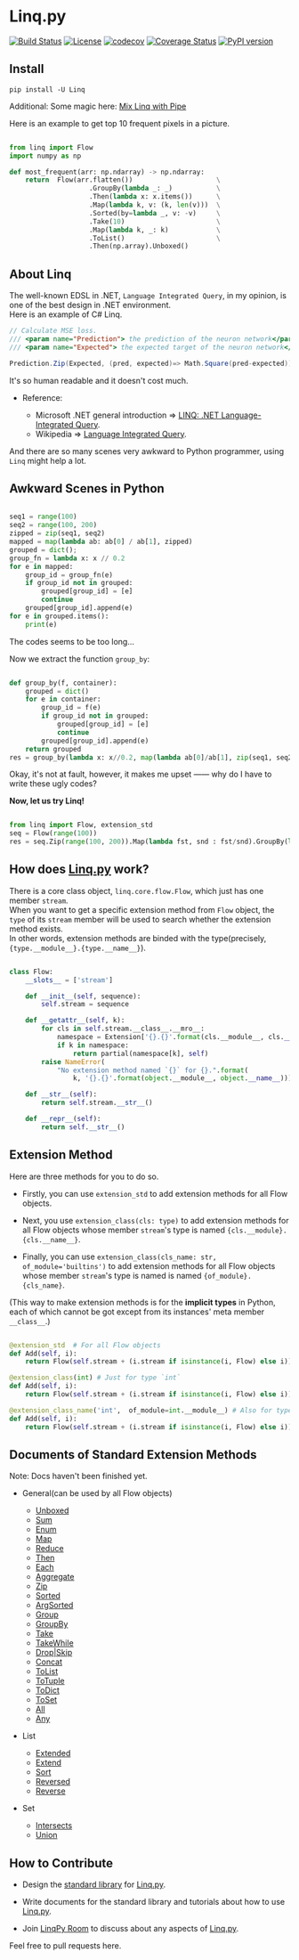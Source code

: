 # Linq.py 

[![Build Status](https://travis-ci.org/Xython/Linq.py.svg?branch=master)](https://travis-ci.org/Xython/Linq.py)
[![License](https://img.shields.io/badge/license-MIT-yellow.svg)](https://github.com/Xython/Linq.py/blob/master/LICENSE)
[![codecov](https://codecov.io/gh/Xython/Linq.py/branch/master/graph/badge.svg)](https://codecov.io/gh/Xython/Linq.py)
[![Coverage Status](https://coveralls.io/repos/github/Xython/Linq.py/badge.svg?branch=master)](https://coveralls.io/github/Xython/Linq.py?branch=master)
[![PyPI version](https://img.shields.io/pypi/v/Linq.svg)](https://pypi.python.org/pypi/Linq)




## Install

```
pip install -U Linq
```
Additional: Some magic here: [Mix Linq with Pipe](https://github.com/Xython/Linq.py/blob/master/using_pipe.md)

Here is an example to get top 10 frequent pixels in a picture.

```python

from linq import Flow
import numpy as np

def most_frequent(arr: np.ndarray) -> np.ndarray:
    return  Flow(arr.flatten())                     \
                    .GroupBy(lambda _: _)           \
                    .Then(lambda x: x.items())      \
                    .Map(lambda k, v: (k, len(v)))  \
                    .Sorted(by=lambda _, v: -v)     \
                    .Take(10)                       \
                    .Map(lambda k, _: k)            \
                    .ToList()                       \
                    .Then(np.array).Unboxed()
```


## About Linq

The well-known EDSL in .NET, `Language Integrated Query`, in my opinion, is one of the best design in .NET environment.  
Here is an example of C# Linq.  

```C#
// Calculate MSE loss.
/// <param name="Prediction"> the prediction of the neuron network</param>
/// <param name="Expected"> the expected target of the neuron network</param>

Prediction.Zip(Expected, (pred, expected)=> Math.Square(pred-expected)).Average()
```

It's so human readable and it doesn't cost much.  

- Reference:

    - Microsoft .NET general introduction => [LINQ: .NET Language-Integrated Query](https://msdn.microsoft.com/en-us/library/bb308959.aspx).
    - Wikipedia => [Language Integrated Query](https://en.wikipedia.org/wiki/Language_Integrated_Query).

And there are so many scenes very awkward to Python programmer, using `Linq` might help a lot.  

## Awkward Scenes in Python

```python

seq1 = range(100)
seq2 = range(100, 200)
zipped = zip(seq1, seq2)
mapped = map(lambda ab: ab[0] / ab[1], zipped)
grouped = dict();
group_fn = lambda x: x // 0.2
for e in mapped:
    group_id = group_fn(e)
    if group_id not in grouped:
        grouped[group_id] = [e]
        continue
    grouped[group_id].append(e)
for e in grouped.items():
    print(e)
```

The codes seems to be too long...  

Now we extract the function `group_by`:  

```python

def group_by(f, container):
    grouped = dict()
    for e in container:
        group_id = f(e)
        if group_id not in grouped:
            grouped[group_id] = [e]
            continue
        grouped[group_id].append(e)
    return grouped
res = group_by(lambda x: x//0.2, map(lambda ab[0]/ab[1], zip(seq1, seq2)))
```

Okay, it's not at fault, however, it makes me upset —— why do I have to write these ugly codes?  

**Now, let us try Linq!**

```Python

from linq import Flow, extension_std
seq = Flow(range(100))
res = seq.Zip(range(100, 200)).Map(lambda fst, snd : fst/snd).GroupBy(lambda num: num//0.2).Unboxed()
```


## How does [Linq.py](https://github.com/Xython/Linq.py) work?

There is a core class object, `linq.core.flow.Flow`, which just has one member `stream`.  
When you want to get a specific extension method from `Flow` object,
the `type` of its `stream` member will be used to search whether the extension method exists.  
In other words, extension methods are binded with the type(precisely, `{type.__module__}.{type.__name__}`).

```python

class Flow:
    __slots__ = ['stream']

    def __init__(self, sequence):
        self.stream = sequence

    def __getattr__(self, k):
        for cls in self.stream.__class__.__mro__:
            namespace = Extension['{}.{}'.format(cls.__module__, cls.__name__)]
            if k in namespace:
                return partial(namespace[k], self)
        raise NameError(
            "No extension method named `{}` for {}.".format(
                k, '{}.{}'.format(object.__module__, object.__name__)))

    def __str__(self):
        return self.stream.__str__()

    def __repr__(self):
        return self.__str__()
```

## Extension Method

Here are three methods for you to do so.  

- Firstly, you can use `extension_std` to add extension methods for all Flow objects.  

- Next, you use `extension_class(cls: type)` to add extension methods for all Flow objects whose member `stream`'s type is named `{cls.__module}.{cls.__name__}`.  

- Finally, you can use `extension_class(cls_name: str,  of_module='builtins')` to add extension methods for all Flow objects whose member `stream`'s type is named is named `{of_module}.{cls_name}`.  

(This way to make extension methods is for the **implicit types** in Python, each of which cannot be got except from its instances' meta member `__class__`.)

```python

@extension_std  # For all Flow objects
def Add(self, i):
    return Flow(self.stream + (i.stream if isinstance(i, Flow) else i)))

@extension_class(int) # Just for type `int`
def Add(self, i):
    return Flow(self.stream + (i.stream if isinstance(i, Flow) else i)))

@extension_class_name('int',  of_module=int.__module__) # Also for type `int`.
def Add(self, i):
    return Flow(self.stream + (i.stream if isinstance(i, Flow) else i)))
```

## Documents of Standard Extension Methods 

Note: Docs haven't been finished yet.

- General(can be used by all Flow objects)

    - [Unboxed](https://github.com/Xython/Linq.py/blob/master/docs/general.md#unboxed)
    - [Sum](https://github.com/Xython/Linq.py/blob/master/docs/general.md#sum)
    - [Enum](https://github.com/Xython/Linq.py/blob/master/docs/general.md#enum)
    - [Map](https://github.com/Xython/Linq.py/blob/master/docs/general.md#map)
    - [Reduce](https://github.com/Xython/Linq.py/blob/master/docs/general.md#reduce)
    - [Then](https://github.com/Xython/Linq.py/blob/master/docs/general.md#then)
    - [Each](https://github.com/Xython/Linq.py/blob/master/docs/general.md#each)
    - [Aggregate](https://github.com/Xython/Linq.py/blob/master/docs/general.md#aggregate)
    - [Zip](https://github.com/Xython/Linq.py/blob/master/docs/general.md#zip)
    - [Sorted](https://github.com/Xython/Linq.py/blob/master/docs/general.md#sorted)
    - [ArgSorted](https://github.com/Xython/Linq.py/blob/master/docs/general.md#argsorted)
    - [Group](https://github.com/Xython/Linq.py/blob/master/docs/general.md#group)
    - [GroupBy](https://github.com/Xython/Linq.py/blob/master/docs/general.md#groupby)
    - [Take](https://github.com/Xython/Linq.py/blob/master/docs/general.md#take)
    - [TakeWhile](https://github.com/Xython/Linq.py/blob/master/docs/general.md#takewhile)
    - [Drop|Skip](https://github.com/Xython/Linq.py/blob/master/docs/general.md#drop|skip)
    - [Concat](https://github.com/Xython/Linq.py/blob/master/docs/general.md#concat)
    - [ToList](https://github.com/Xython/Linq.py/blob/master/docs/general.md#tolist)
    - [ToTuple](https://github.com/Xython/Linq.py/blob/master/docs/general.md#totuple)
    - [ToDict](https://github.com/Xython/Linq.py/blob/master/docs/general.md#todict)
    - [ToSet](https://github.com/Xython/Linq.py/blob/master/docs/general.md#toset)
    - [All](https://github.com/Xython/Linq.py/blob/master/docs/general.md#all)
    - [Any](https://github.com/Xython/Linq.py/blob/master/docs/general.md#any)

- List

    - [Extended](https://github.com/Xython/Linq.py/blob/master/docs/list.md#extended)
    - [Extend](https://github.com/Xython/Linq.py/blob/master/docs/list.md#extend)
    - [Sort](https://github.com/Xython/Linq.py/blob/master/docs/list.md#sort)
    - [Reversed](https://github.com/Xython/Linq.py/blob/master/docs/list.md#reversed)
    - [Reverse](https://github.com/Xython/Linq.py/blob/master/docs/list.md#reverse)
    
- Set

    - [Intersects](https://github.com/Xython/Linq.py/blob/master/docs/set.md#intersects)
    - [Union](https://github.com/Xython/Linq.py/blob/master/docs/set.md#union)

## How to Contribute 

- Design the [standard library](https://github.com/Xython/Linq.py/tree/master/linq/standard) for [Linq.py](https://github.com/Xython/Linq.py).

- Write documents for the standard library and tutorials about how to use [Linq.py](https://github.com/Xython/Linq.py).  

- Join [LinqPy Room](https://gitter.im/LinqPy/Lobby) to discuss about any aspects of [Linq.py](https://github.com/Xython/Linq.py).

Feel free to pull requests here.
